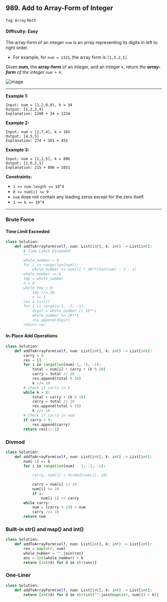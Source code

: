 ## 989. Add to Array-Form of Integer

```Tag```: ```Array``` ```Math```

#### Difficulty: Easy

The array-form of an integer ```num``` is an array representing its digits in left to right order.

- For example, for ```num = 1321```, the array form is ```[1,3,2,1]```.

Given __num__, the __array-form__ of an integer, and an integer ```k```, return _the __array-form__ of the integer ```num + k```_.

![image](https://user-images.githubusercontent.com/35042430/218947957-3ca29c5b-7f93-45bc-8652-8e1880a9e204.png)

---

__Example 1:__
```
Input: num = [1,2,0,0], k = 34
Output: [1,2,3,4]
Explanation: 1200 + 34 = 1234
```

__Example 2:__
```
Input: num = [2,7,4], k = 181
Output: [4,5,5]
Explanation: 274 + 181 = 455
```

__Example 3:__
```
Input: num = [2,1,5], k = 806
Output: [1,0,2,1]
Explanation: 215 + 806 = 1021
```

__Constraints:__

- ```1 <= num.length <= 10^4```
- ```0 <= num[i] <= 9```
- ```num``` does not contain any leading zeros except for the zero itself.
- ```1 <= k <= 10^4```

---

### Brute Force

#### Time Limit Exceeded

```Python
class Solution:
    def addToArrayForm(self, num: List[int], k: int) -> List[int]:
        # Time Limit Exceeded
        """
        whole_number = 0
        for i in range(len(num)):
            whole_number += num[i] * 10**(len(num) - 1 - i)
        whole_number += k
        tmp = whole_number
        n = 0
        while tmp > 0:
            tmp //= 10
            n += 1
        res = list()
        for i in range(n-1, -1, -1):
            digit = whole_number // 10**i
            whole_number %= 10**i
            res.append(digit)
        return res
```

#### In-Place Add Operations

```Python
class Solution:
    def addToArrayForm(self, num: List[int], k: int) -> List[int]:
        carry = 0
        res = []
        for i in range(len(num)-1, -1, -1):
            total = num[i] + carry + (k % 10)
            carry = total // 10
            res.append(total % 10)
            k //= 10
        # Check if carry in k
        while k > 0:
            total = carry + (k % 10)
            carry = total // 10
            res.append(total % 10)
            k //= 10
        # Check if carry in num
        if carry > 0:
            res.append(carry)
        return res[::-1]
```

### Divmod

```Python
class Solution:
    def addToArrayForm(self, num: List[int], k: int) -> List[int]:
        num[-1] += k
        for i in range(len(num) - 1, -1, -1):
            '''
            carry, num[i] = divmod(num[i], 10)
            '''
            carry = num[i] // 10
            num[i] %= 10
            if i: 
                num[i-1] += carry        
        while carry:
            num = [carry % 10] + num
            carry //= 10
        return num
```

### Built-in str() and map() and int()

```Python
class Solution:
    def addToArrayForm(self, num: List[int], k: int) -> List[int]:
        res = map(str, num)
        whole_number = "".join(res)
        ans = int(whole_number) + k
        return [int(d) for d in str(ans)]
```

### One-Liner

```Python
class Solution:
    def addToArrayForm(self, num: List[int], k: int) -> List[int]:
        return [int(d) for d in str(int("".join(map(str, num))) + k)]
```
